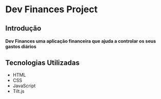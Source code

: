 # Dev Finances Project 

## Introdução 

#### Dev Finances uma aplicação financeira que ajuda a controlar os seus gastos diários

## Tecnologias Utilizadas

* HTML
* CSS
* JavaScript
* Tilt.js
  
